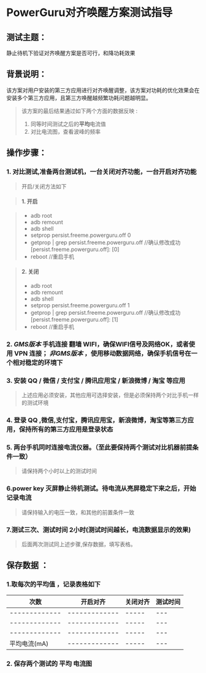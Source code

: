 PowerGuru对齐唤醒方案测试指导
======================

## 测试主题：
静止待机下验证对齐唤醒方案是否可行，和降功耗效果

## 背景说明：
该方案对用户安装的第三方应用进行对齐唤醒调整，该方案对功耗的优化效果会在安装多个第三方应用，且第三方唤醒越频繁功耗问题越明显。

> 该方案的最后结果通过如下两个方面的数据反映 :
>
>1. 同等时间测试之后的**平均**电流值
>2. 对比电流图，查看波峰的频率

## 操作步骤：
>

### 1. 对比测试,准备两台测试机，一台关闭对齐功能，一台开启对齐功能

> 开启/关闭方法如下

>####  1. 开启

>    * adb root
>	 * adb remount
>	 * adb shell
>    * setprop persist.freeme.powerguru.off 0
>	 * getprop | grep persist.freeme.powerguru.off //确认修改成功
>		[persist.freeme.powerguru.off]: [0]
>	 * reboot  //重启手机

>#### 2. 关闭
>    * adb root
>	 * adb remount
>	 * adb shell
>    * setprop persist.freeme.powerguru.off 1
>	 * getprop | grep persist.freeme.powerguru.off //确认修改成功
>		[persist.freeme.powerguru.off]: [1]
>	 * reboot  //重启手机
>

### 2. *GMS版本* 手机连接 **翻墙** WIFI，确保WIFI信号及网络OK，或者使用 **VPN** 连接； *非GMS版本* ，使用移动数据网络，确保手机信号在一个相对稳定的环境下

### 3. 安装 QQ / 微信 / 支付宝 / 腾讯应用宝 / 新浪微博 / 淘宝 等应用

> 上述应用必须安装，其他应用可选择安装，但是必须保持两个对比手机一样的测试环境

### 4. 登录 QQ ,微信,支付宝，腾讯应用宝，新浪微博，淘宝等第三方应用，保持所有的第三方应用是登录状态

### 5. 两台手机同时连接电流仪器。（至此要保持两个测试对比机器前提条件一致）

> 请保持两个小时以上的测试时间

### 6.power key 灭屏静止待机测试。待电流从亮屏稳定下来之后，开始记录电流

> 请保持输入的电压一致，和其他的前置条件一致


### 7.测试三次、测试时间 2小时(测试时间越长，电流数据显示的效果)

> 后面两次测试同上述步骤,保存数据，填写表格。

## 保存数据 ：
### 1.取每次的平均值 ，记录表格如下

|     次数      | 开启对齐      | 关闭对齐  | 测试时间 |
| ------------- | ------------- | -----     |   ---    |
| ------------- | ------------- | -----     |   ---    |
| ------------- | ------------- | -----     |   ---    |
| ------------- | ------------- | -----     |   ---    |
| 平均电流(mA)  | ------------- | -----     |   ---    |



### 2. 保存两个测试的 **平均** 电流图
